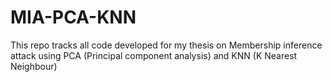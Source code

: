 # MIA-PCA-KNN
This repo tracks all code developed for my thesis on Membership inference attack using PCA (Principal component analysis) and KNN (K Nearest Neighbour)
